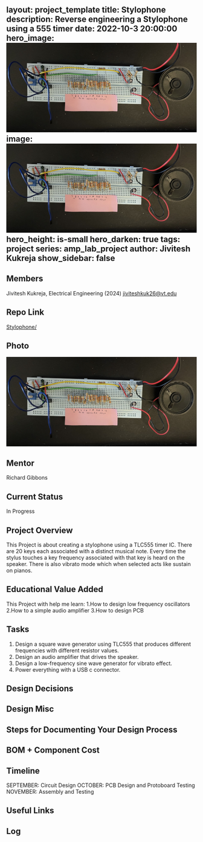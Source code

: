 layout: project_template
title: Stylophone
description: Reverse engineering a Stylophone using a 555 timer
date: 2022-10-3 20:00:00
hero_image: ![Stylophone](stylophone_prototype.jpg)
image: ![Stylophone](stylophone_prototype.jpg)
hero_height: is-small
hero_darken: true
tags: project
series: amp_lab_project
author: Jivitesh Kukreja
show_sidebar: false
---

## Members
Jivitesh Kukreja, Electrical Engineering (2024)
jiviteshkuk26@vt.edu

## Repo Link
<a class="button is-link" href="https://github.com/Amp-Lab-at-VT/Stylophone">Stylophone/</a>

## Photo
![Stylophone](stylophone_prototype.jpg)

## Mentor
Richard Gibbons

## Current Status
In Progress

## Project Overview
This Project is about creating a stylophone using a TLC555 timer IC. There are 20 keys each associated with a distinct musical note. 
Every time the stylus touches a key frequency associated with that key is heard on the speaker.
There is also vibrato mode which when selected acts like sustain on pianos.

## Educational Value Added
This Project with help me learn:
1.How to design low frequency oscillators
2.How to a simple audio amplifier 
3.How to design PCB

## Tasks
1. Design a square wave generator using TLC555 that produces different frequencies with different resistor values.
2. Design an audio amplifier that drives the speaker.
3. Design a low-frequency sine wave generator for vibrato effect.
4. Power everything with a USB c connector. 

## Design Decisions

## Design Misc

## Steps for Documenting Your Design Process

## BOM + Component Cost

## Timeline
SEPTEMBER: Circuit Design 
OCTOBER: PCB Design and Protoboard Testing
NOVEMBER: Assembly and Testing

## Useful Links

## Log